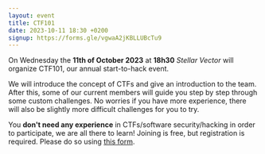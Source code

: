 ```yaml
---
layout: event
title: CTF101
date: 2023-10-11 18:30 +0200
signup: https://forms.gle/vgwaA2jKBLLUBcTu9
---
```


On Wednesday the **11th of October 2023** at **18h30** *Stellar Vector* will organize CTF101, our annual start-to-hack event.

We will introduce the concept of CTFs and give an introduction to the team.
After this, some of our current members will guide you step by step through some custom challenges.
No worries if you have more experience, there will also be slightly more difficult challenges for you to try.

You **don't need any experience** in CTFs/software security/hacking in order to participate, we are all there to learn!
Joining is free, but registration is required. Please do so using [this form](https://forms.gle/vgwaA2jKBLLUBcTu9).

